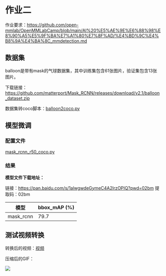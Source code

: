 # 作业二

作业要求：https://github.com/open-mmlab/OpenMMLabCamp/blob/main/AI%20%E5%AE%9E%E6%88%98%E8%90%A5%E5%9F%BA%E7%A1%80%E7%8F%AD/%E4%BD%9C%E4%B8%9A%E4%BA%8C_mmdetection.md

## 数据集

balloon是带有mask的气球数据集，其中训练集包含61张图片，验证集包含13张图片。

下载链接：https://github.com/matterport/Mask_RCNN/releases/download/v2.1/balloon_dataset.zip

数据集转coco脚本：[balloon2coco.py](balloon2coco.py)

## 模型微调

### 配置文件

[mask_rcnn_r50_coco.py](./mask_rcnn_r50_coco.py)

### 结果

**模型文件下载地址：**

链接：https://pan.baidu.com/s/1alwgwdeGymeC4A2lrzOPIQ?pwd=02bm 
提取码：02bm

| 模型      | bbox_mAP (%) |
| --------- | ------------ |
| mask_rcnn | 79.7         |

## 测试视频转换

转换后的视频：[视频](./color_splash.mp4)

压缩后的GIF：

![](./color_splash.gif)
